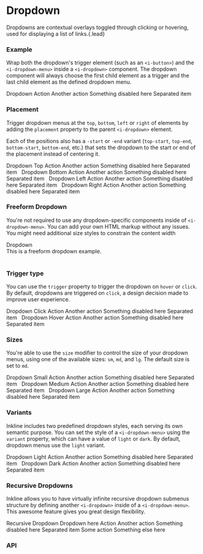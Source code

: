 # Dropdown
Dropdowns are contextual overlays toggled through clicking or hovering, used for displaying a list of links.{.lead}

### Example
Wrap both the dropdown's trigger element (such as an `<i-button>`) and the `<i-dropdown-menu>` inside a `<i-dropdown>` component. The dropdown component will always choose the first child element as a trigger and the last child element as the defined dropdown menu.

<i-code-preview title="Dropdown Example" link="https://github.com/inkline/inkline/tree/master/src/components/Dropdown" class="_padding-bottom-0">

<i-dropdown>
    <i-button>Dropdown</i-button>
    <i-dropdown-menu>
        <i-dropdown-item href>Action</i-dropdown-item>
        <i-dropdown-item href>Another action</i-dropdown-item>
        <i-dropdown-item href disabled>Something disabled here</i-dropdown-item>
        <i-dropdown-divider />
        <i-dropdown-item>Separated item</i-dropdown-item>
    </i-dropdown-menu>
</i-dropdown>

<template slot="html">

~~~html
<i-dropdown>
    <i-button>Dropdown</i-button>
    <i-dropdown-menu>
        <i-dropdown-item href="">Action</i-dropdown-item>
        <i-dropdown-item :to="{ name: 'home' }">Another action</i-dropdown-item>
        <i-dropdown-item disabled>Something disabled here</i-dropdown-item>
        <i-dropdown-divider />
        <i-dropdown-item>Separated item</i-dropdown-item>
    </i-dropdown-menu>
</i-dropdown>
~~~

</template>
</i-code-preview>

### Placement
Trigger dropdown menus at the `top`, `bottom`, `left` or `right` of elements by adding the `placement` property to the parent `<i-dropdown>` element. 

Each of the positions also has a `-start` or `-end` variant (`top-start`, `top-end`, `bottom-start`, `bottom-end`, etc.) that sets the dropdown to the start or end of the placement instead of centering it. 

<i-code-preview title="Dropdown Placement" link="https://github.com/inkline/inkline/tree/master/src/components/Dropdown" class="_padding-bottom-0">

<div>
<i-dropdown placement="top">
    <i-button>Dropdown Top</i-button>
    <i-dropdown-menu>
        <i-dropdown-item href>Action</i-dropdown-item>
        <i-dropdown-item href>Another action</i-dropdown-item>
        <i-dropdown-item disabled>Something disabled here</i-dropdown-item>
        <i-dropdown-divider />
        <i-dropdown-item>Separated item</i-dropdown-item>
    </i-dropdown-menu>
</i-dropdown>&nbsp;

<i-dropdown placement="bottom">
    <i-button>Dropdown Bottom</i-button>
    <i-dropdown-menu>
        <i-dropdown-item href>Action</i-dropdown-item>
        <i-dropdown-item href>Another action</i-dropdown-item>
        <i-dropdown-item disabled>Something disabled here</i-dropdown-item>
        <i-dropdown-divider />
        <i-dropdown-item>Separated item</i-dropdown-item>
    </i-dropdown-menu>
</i-dropdown>&nbsp;

<i-dropdown placement="left">
    <i-button>Dropdown Left</i-button>
    <i-dropdown-menu>
        <i-dropdown-item href>Action</i-dropdown-item>
        <i-dropdown-item href>Another action</i-dropdown-item>
        <i-dropdown-item disabled>Something disabled here</i-dropdown-item>
        <i-dropdown-divider />
        <i-dropdown-item>Separated item</i-dropdown-item>
    </i-dropdown-menu>
</i-dropdown>&nbsp;

<i-dropdown placement="right">
    <i-button>Dropdown Right</i-button>
    <i-dropdown-menu>
        <i-dropdown-item href>Action</i-dropdown-item>
        <i-dropdown-item href>Another action</i-dropdown-item>
        <i-dropdown-item disabled>Something disabled here</i-dropdown-item>
        <i-dropdown-divider />
        <i-dropdown-item>Separated item</i-dropdown-item>
    </i-dropdown-menu>
</i-dropdown>
</div>

<template slot="html">

~~~html
<i-dropdown placement="top">
    <i-button>Dropdown</i-button>
    <i-dropdown-menu>
        <i-dropdown-item href="">Action</i-dropdown-item>
        <i-dropdown-item :to="{ name: 'home' }">Another action</i-dropdown-item>
        <i-dropdown-item disabled>Something disabled here</i-dropdown-item>
        <i-dropdown-divider />
        <i-dropdown-item>Separated item</i-dropdown-item>
    </i-dropdown-menu>
</i-dropdown>
~~~
~~~html
<i-dropdown placement="bottom">
    <i-button>Dropdown</i-button>
    <i-dropdown-menu>
        <i-dropdown-item href="">Action</i-dropdown-item>
        <i-dropdown-item :to="{ name: 'home' }">Another action</i-dropdown-item>
        <i-dropdown-item disabled>Something disabled here</i-dropdown-item>
        <i-dropdown-divider />
        <i-dropdown-item>Separated item</i-dropdown-item>
    </i-dropdown-menu>
</i-dropdown>
~~~
~~~html
<i-dropdown placement="left">
    <i-button>Dropdown</i-button>
    <i-dropdown-menu>
        <i-dropdown-item href="">Action</i-dropdown-item>
        <i-dropdown-item :to="{ name: 'home' }">Another action</i-dropdown-item>
        <i-dropdown-item disabled>Something disabled here</i-dropdown-item>
        <i-dropdown-divider />
        <i-dropdown-item>Separated item</i-dropdown-item>
    </i-dropdown-menu>
</i-dropdown>
~~~
~~~html
<i-dropdown placement="right">
    <i-button>Dropdown</i-button>
    <i-dropdown-menu>
        <i-dropdown-item href="">Action</i-dropdown-item>
        <i-dropdown-item :to="{ name: 'home' }">Another action</i-dropdown-item>
        <i-dropdown-item disabled>Something disabled here</i-dropdown-item>
        <i-dropdown-divider />
        <i-dropdown-item>Separated item</i-dropdown-item>
    </i-dropdown-menu>
</i-dropdown>
~~~

</template>
</i-code-preview>

### Freeform Dropdown
You're not required to use any dropdown-specific components inside of `<i-dropdown-menu>`. You can add your own HTML markup without any issues. You might need additional size styles to constrain the content width

<i-code-preview title="Freeform Dropdown" link="https://github.com/inkline/inkline/tree/master/src/components/Dropdown" class="_padding-bottom-0">

<i-dropdown>
    <i-button>Dropdown</i-button>
    <i-dropdown-menu>
        <div class="_padding-1">This is a freeform dropdown example.</div>
    </i-dropdown-menu>
</i-dropdown>&nbsp;

<template slot="html">

~~~html
<i-dropdown>
    <i-button>Dropdown</i-button>
    <i-dropdown-menu>
        <div class="_padding-1">This is a freeform dropdown example.</div>
    </i-dropdown-menu>
</i-dropdown>
~~~

</template>
</i-code-preview>

### Trigger type
You can use the `trigger` property to trigger the dropdown on `hover` or `click`. By default, dropdowns are triggered on `click`, a design decision made to improve user experience.

<i-code-preview title="Dropdown Trigger" link="https://github.com/inkline/inkline/tree/master/src/components/Dropdown" class="_padding-bottom-0">

<i-dropdown trigger="click">
    <i-button>Dropdown Click</i-button>
    <i-dropdown-menu>
        <i-dropdown-item href>Action</i-dropdown-item>
        <i-dropdown-item href>Another action</i-dropdown-item>
        <i-dropdown-item disabled>Something disabled here</i-dropdown-item>
        <i-dropdown-divider />
        <i-dropdown-item>Separated item</i-dropdown-item>
    </i-dropdown-menu>
</i-dropdown>&nbsp;

<i-dropdown trigger="hover">
    <i-button>Dropdown Hover</i-button>
    <i-dropdown-menu>
        <i-dropdown-item href>Action</i-dropdown-item>
        <i-dropdown-item href>Another action</i-dropdown-item>
        <i-dropdown-item disabled>Something disabled here</i-dropdown-item>
        <i-dropdown-divider />
        <i-dropdown-item>Separated item</i-dropdown-item>
    </i-dropdown-menu>
</i-dropdown>&nbsp;

<template slot="html">

~~~html
<i-dropdown trigger="click">
    <i-button>Dropdown Click</i-button>
    <i-dropdown-menu>
        <i-dropdown-item href="">Action</i-dropdown-item>
        <i-dropdown-item :to="{ name: 'home' }">Another action</i-dropdown-item>
        <i-dropdown-item disabled>Something disabled here</i-dropdown-item>
        <i-dropdown-divider />
        <i-dropdown-item>Separated item</i-dropdown-item>
    </i-dropdown-menu>
</i-dropdown>
~~~
~~~html
<i-dropdown trigger="hover">
    <i-button>Dropdown Hover</i-button>
    <i-dropdown-menu>
        <i-dropdown-item href="">Action</i-dropdown-item>
        <i-dropdown-item :to="{ name: 'home' }">Another action</i-dropdown-item>
        <i-dropdown-item disabled>Something disabled here</i-dropdown-item>
        <i-dropdown-divider />
        <i-dropdown-item>Separated item</i-dropdown-item>
    </i-dropdown-menu>
</i-dropdown>
~~~

</template>
</i-code-preview>

### Sizes
You're able to use the `size` modifier to control the size of your dropdown menus, using one of the available sizes: `sm`, `md`, and `lg`. 
The default size is set to `md`.

<i-code-preview title="Dropdown Sizes" link="https://github.com/inkline/inkline/tree/master/src/components/Dropdown" class="_padding-bottom-0">

<div>
<i-dropdown>
    <i-button>Dropdown Small</i-button>
    <i-dropdown-menu size="sm">
        <i-dropdown-item href>Action</i-dropdown-item>
        <i-dropdown-item href>Another action</i-dropdown-item>
        <i-dropdown-item disabled>Something disabled here</i-dropdown-item>
        <i-dropdown-divider />
        <i-dropdown-item>Separated item</i-dropdown-item>
    </i-dropdown-menu>
</i-dropdown>&nbsp;

<i-dropdown>
    <i-button>Dropdown Medium</i-button>
    <i-dropdown-menu size="md">
        <i-dropdown-item href>Action</i-dropdown-item>
        <i-dropdown-item href>Another action</i-dropdown-item>
        <i-dropdown-item disabled>Something disabled here</i-dropdown-item>
        <i-dropdown-divider />
        <i-dropdown-item>Separated item</i-dropdown-item>
    </i-dropdown-menu>
</i-dropdown>&nbsp;

<i-dropdown>
    <i-button>Dropdown Large</i-button>
    <i-dropdown-menu size="lg">
        <i-dropdown-item href>Action</i-dropdown-item>
        <i-dropdown-item href>Another action</i-dropdown-item>
        <i-dropdown-item disabled>Something disabled here</i-dropdown-item>
        <i-dropdown-divider />
        <i-dropdown-item>Separated item</i-dropdown-item>
    </i-dropdown-menu>
</i-dropdown>
</div>

<template slot="html">

~~~html
<i-dropdown>
    <i-button>Dropdown Small</i-button>
    <i-dropdown-menu size="sm">
        <i-dropdown-item href>Action</i-dropdown-item>
        <i-dropdown-item href>Another action</i-dropdown-item>
        <i-dropdown-item disabled>Something disabled here</i-dropdown-item>
        <i-dropdown-divider />
        <i-dropdown-item>Separated item</i-dropdown-item>
    </i-dropdown-menu>
</i-dropdown>
~~~
~~~html
<i-dropdown>
    <i-button>Dropdown Medium</i-button>
    <i-dropdown-menu size="md">
        <i-dropdown-item href>Action</i-dropdown-item>
        <i-dropdown-item href>Another action</i-dropdown-item>
        <i-dropdown-item disabled>Something disabled here</i-dropdown-item>
        <i-dropdown-divider />
        <i-dropdown-item>Separated item</i-dropdown-item>
    </i-dropdown-menu>
</i-dropdown>
~~~
~~~html
<i-dropdown>
    <i-button>Dropdown Large</i-button>
    <i-dropdown-menu size="lg">
        <i-dropdown-item href>Action</i-dropdown-item>
        <i-dropdown-item href>Another action</i-dropdown-item>
        <i-dropdown-item disabled>Something disabled here</i-dropdown-item>
        <i-dropdown-divider />
        <i-dropdown-item>Separated item</i-dropdown-item>
    </i-dropdown-menu>
</i-dropdown>
~~~

</template>
</i-code-preview>


### Variants
Inkline includes two predefined dropdown styles, each serving its own semantic purpose. You can set the style of a `<i-dropdown-menu>` using the `variant` property, which can have a value of `light` or `dark`. By default, dropdown menus use the `light` variant.

<i-code-preview title="Dropdown Variants" link="https://github.com/inkline/inkline/tree/master/src/components/Dropdown" class="_padding-bottom-0">

<div>
<i-dropdown>
    <i-button variant="light">Dropdown Light</i-button>
    <i-dropdown-menu variant="light">
        <i-dropdown-item href>Action</i-dropdown-item>
        <i-dropdown-item href>Another action</i-dropdown-item>
        <i-dropdown-item disabled>Something disabled here</i-dropdown-item>
        <i-dropdown-divider />
        <i-dropdown-item>Separated item</i-dropdown-item>
    </i-dropdown-menu>
</i-dropdown>&nbsp;

<i-dropdown>
    <i-button variant="dark">Dropdown Dark</i-button>
    <i-dropdown-menu variant="dark">
        <i-dropdown-item href>Action</i-dropdown-item>
        <i-dropdown-item href>Another action</i-dropdown-item>
        <i-dropdown-item disabled>Something disabled here</i-dropdown-item>
        <i-dropdown-divider />
        <i-dropdown-item>Separated item</i-dropdown-item>
    </i-dropdown-menu>
</i-dropdown>
</div>

<template slot="html">

~~~html
<i-dropdown>
    <i-button variant="light">Dropdown Light</i-button>
    <i-dropdown-menu variant="light">
        <i-dropdown-item href>Action</i-dropdown-item>
        <i-dropdown-item href>Another action</i-dropdown-item>
        <i-dropdown-item disabled>Something disabled here</i-dropdown-item>
        <i-dropdown-divider />
        <i-dropdown-item>Separated item</i-dropdown-item>
    </i-dropdown-menu>
</i-dropdown>
~~~

~~~html
<i-dropdown>
    <i-button variant="dark">Dropdown Dark</i-button>
    <i-dropdown-menu variant="dark">
        <i-dropdown-item href>Action</i-dropdown-item>
        <i-dropdown-item href>Another action</i-dropdown-item>
        <i-dropdown-item disabled>Something disabled here</i-dropdown-item>
        <i-dropdown-divider />
        <i-dropdown-item>Separated item</i-dropdown-item>
    </i-dropdown-menu>
</i-dropdown>
~~~

</template>
</i-code-preview>


### Recursive Dropdowns
Inkline allows you to have virtually infinite recursive dropdown submenus structure by defining another `<i-dropdown>` inside of a `<i-dropdown-menu>`. This awesome feature gives you great design flexibility.

<i-code-preview title="Recursive Dropdown" link="https://github.com/inkline/inkline/tree/master/src/components/Dropdown" class="_padding-bottom-0">

<div>
<i-dropdown :hide-on-click="false">
    <i-button>Recursive Dropdown</i-button>
    <i-dropdown-menu>
        <i-dropdown placement="right-start">
            <i-dropdown-item>Dropdown here</i-dropdown-item>
            <i-dropdown-menu>
                <i-dropdown-item href>Action</i-dropdown-item>
                <i-dropdown-item href>Another action</i-dropdown-item>
                <i-dropdown-item disabled>Something disabled here</i-dropdown-item>
                <i-dropdown-divider />
                <i-dropdown-item>Separated item</i-dropdown-item>
            </i-dropdown-menu>
        </i-dropdown>
        <i-dropdown-divider />
        <i-dropdown-item href>Some action</i-dropdown-item>
        <i-dropdown-item disabled>Something else here</i-dropdown-item>
    </i-dropdown-menu>
</i-dropdown>
</div>

<template slot="html">

~~~html
<i-dropdown :hide-on-click="false">
    <i-button>Dropdown</i-button>
    <i-dropdown-menu>
        <i-dropdown placement="right-start">
            <i-dropdown-item href>Dropdown here</i-dropdown-item>
            <i-dropdown-menu>
                <i-dropdown-item href>Action</i-dropdown-item>
                <i-dropdown-item href>Another action</i-dropdown-item>
                <i-dropdown-item disabled>Something disabled here</i-dropdown-item>
                <i-dropdown-divider />
                <i-dropdown-item>Separated item</i-dropdown-item>
            </i-dropdown-menu>
        </i-dropdown>
        <i-dropdown-divider />
        <i-dropdown-item href>Some action</i-dropdown-item>
        <i-dropdown-item disabled>Something else here</i-dropdown-item>
    </i-dropdown-menu>
</i-dropdown>
~~~

</template>
</i-code-preview>


### API

<i-api-preview title="Dropdown API" expanded markup="i-dropdown" link="https://github.com/inkline/inkline/tree/master/src/components/Dropdown">
    <template slot="props">
        <table class="table -bordered">
            <thead>
                <tr>
                    <th>Property</th>
                    <th>Description</th>
                    <th>Type</th>
                    <th>Accepted</th>
                    <th>Default</th>
                </tr>
            </thead>
            <tbody>
                <tr>
                    <td>disabled</td>
                    <td>Sets the dropdown state as disabled.</td>
                    <td><code>Boolean</code></td>
                    <td><code>true</code>, <code>false</code></td>
                    <td><code>false</code></td>
                </tr>
                <tr>
                    <td>hideOnClick</td>
                    <td>Determines whether to hide the dropdown when clicking it.</td>
                    <td><code>Boolean</code></td>
                    <td><code>true</code>, <code>false</code></td>
                    <td><code>false</code></td>
                </tr>
                <tr>
                    <td>id</td>
                    <td>Sets the identifier of the dropdown.</td>
                    <td><code>String</code></td>
                    <td></td>
                    <td><code>dropdown-&lt;uid&gt;</code></td>
                </tr>
                <tr>
                    <td>keymap</td>
                    <td>Sets the keymap of the dropdown component.</td>
                    <td><code>Object</code></td>
                    <td></td>
                    <td><code>{ navigate: ['up', 'down'], select: ['enter', 'space'], show: ['enter', 'space'], hide: ['esc', 'tab'] }</code></td>
                </tr>
                <tr>
                    <td>placement</td>
                    <td>Sets the placement of the dropdown.</td>
                    <td><code>String</code></td>
                    <td>
                        <code>top</code>, 
                        <code>top-start</code>,
                        <code>top-end</code>,
                        <code>bottom</code>, 
                        <code>bottom-start</code>,
                        <code>bottom-end</code>,
                        <code>left</code>, 
                        <code>left-start</code>,
                        <code>left-end</code>,
                        <code>right</code>, 
                        <code>right-start</code>,
                        <code>right-end</code>
                    </td>
                    <td><code>bottom</code></td>
                </tr>
                <tr>
                    <td>variant</td>
                    <td>Sets the color variant of the collapsible component.</td>
                    <td><code>String</code></td>
                    <td><code>light</code>, <code>dark</code></td>
                    <td><code>light</code></td>
                </tr>
            </tbody>
        </table>
    </template>
    <template slot="slots">
        <table class="table -bordered _margin-bottom-0">
            <thead>
                <tr>
                    <th>Name</th>
                    <th>Description</th>
                </tr>
            </thead>
            <tbody>
                <tr>
                    <td>default</td>
                    <td>Slot for dropdown component trigger and dropdown menu. The first direct child represents the trigger, the second direct child represents the dropdown menu.</td>
                </tr>
            </tbody>
        </table>
    </template>
    <template slot="events">
        <table class="table -bordered _margin-bottom-0">
            <thead>
                <tr>
                    <th>Name</th>
                    <th>Description</th>
                    <th>Prototype</th>
                </tr>
            </thead>
            <tbody>
                <tr>
                    <td>action</td>
                    <td>Emitted when dropdown item with action is clicked.</td>
                    <td><code>(action: String | Number | Boolean, instance: VueComponent) => {}</code></td>
                </tr>
                <tr>
                    <td>change</td>
                    <td>Emitted when visibility changes.</td>
                    <td><code>(visible: Boolean) => {}</code></td>
                </tr>
            </tbody>
        </table>
    </template>
</i-api-preview>

<i-api-preview title="Dropdown Menu API" markup="i-dropdown-menu" expanded link="https://github.com/inkline/inkline/tree/master/src/components/DropdownMenu">
    <template slot="props">
        <table class="table -bordered">
            <thead>
                <tr>
                    <th>Property</th>
                    <th>Description</th>
                    <th>Type</th>
                    <th>Accepted</th>
                    <th>Default</th>
                </tr>
            </thead>
            <tbody>
                <tr>
                    <td>arrow</td>
                    <td>Sets whether to attach an arrow to the dropdown menu.</td>
                    <td><code>Boolean</code></td>
                    <td><code>true</code>, <code>false</code></td>
                    <td><code>true</code></td>
                </tr>
                <tr>
                    <td>transformOrigin</td>
                    <td>Sets the transform origin of the dropdown menu.</td>
                    <td>
                        <code>Boolean</code>, 
                        <code>String</code> 
                    </td>
                    <td></td>
                    <td><code>true</code></td>
                </tr>
                <tr>
                    <td>popperOptions</td>
                    <td>Sets custom options for the Popper.js plugin.</td>
                    <td><code>Object</code></td>
                    <td></td>
                    <td></td>
                </tr>
            </tbody>
        </table>
    </template>
    <template slot="slots">
        <table class="table -bordered _margin-bottom-0">
            <thead>
                <tr>
                    <th>Name</th>
                    <th>Description</th>
                </tr>
            </thead>
            <tbody>
                <tr>
                    <td>default</td>
                    <td>Slot for dropdown menu default content.</td>
                </tr>
            </tbody>
        </table>
    </template>
</i-api-preview>

<i-api-preview title="Dropdown Item API" markup="i-dropdown-item" expanded link="https://github.com/inkline/inkline/tree/master/src/components/DropdownItem">
    <template slot="props">
        <table class="table -bordered">
            <thead>
                <tr>
                    <th>Property</th>
                    <th>Description</th>
                    <th>Type</th>
                    <th>Accepted</th>
                    <th>Default</th>
                </tr>
            </thead>
            <tbody>
                <tr>
                    <td>action</td>
                    <td>Set an action to be emitted by the <code>IDropdown</code> parent when the dropdown item is clicked.</td>
                    <td>
                        <code>String</code>, 
                        <code>Number</code>, 
                        <code>Boolean</code> 
                    </td>
                    <td></td>
                    <td></td>
                </tr>
                <tr>
                    <td>disabled</td>
                    <td>Set the state of the dropdown item component as disabled.</td>
                    <td><code>Boolean</code></td>
                    <td><code>true</code>, <code>false</code></td>
                    <td><code>false</code></td>
                </tr>
                <tr>
                    <td>tag</td>
                    <td>Sets the tag to be used for the component. If <code>to</code> or <code>href</code> attribute is provided, an <code>a</code> tag will be used.</td>
                    <td><code>String</code></td>
                    <td></td>
                    <td><code>div</code></td>
                </tr>
            </tbody>
        </table>
    </template>
    <template slot="slots">
        <table class="table -bordered _margin-bottom-0">
            <thead>
                <tr>
                    <th>Name</th>
                    <th>Description</th>
                </tr>
            </thead>
            <tbody>
                <tr>
                    <td>default</td>
                    <td>Slot for dropdown item default content.</td>
                </tr>
            </tbody>
        </table>
    </template>
</i-api-preview>
